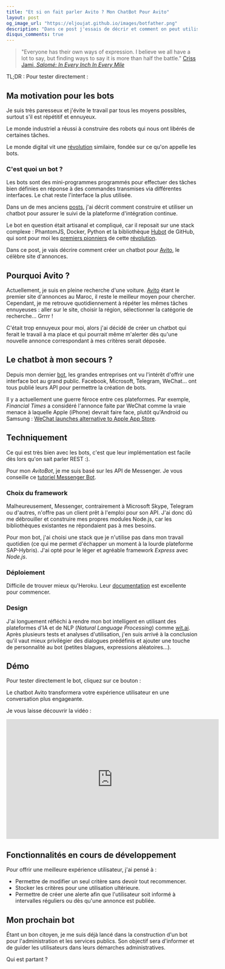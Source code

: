 ```yaml
---
title: "Et si on fait parler Avito ? Mon ChatBot Pour Avito"
layout: post
og_image_url: "https://eljoujat.github.io/images/botfather.png"
description: "Dans ce post j'essais de décrir et comment on peut utiliser les chatbot dans cas réel avec le célébre site d'annonce avito , en lui donnant une nouvelle dimesion conversationelle .. "
disqus_comments: true
---
```


> "Everyone has their own ways of expression. I believe we all have a lot to say, but finding ways to say it is more than half the battle."
[Criss Jami, *Salomé: In Every Inch In Every Mile*](https://www.goodreads.com/book/show/11415055-salom)

<p>
<div>TL;DR : Pour tester directement :
<div class="fb-messengermessageus"
  messenger_app_id="617652175093279"
  page_id="1438684086155401"
  color="blue"
  size="standard">
</div>
</div>
</p>

## Ma motivation pour les bots

Je suis très paresseux et j'évite le travail par tous les moyens possibles, surtout s'il est répétitif et ennuyeux.

Le monde industriel a réussi à construire des robots qui nous ont libérés de certaines tâches.

Le monde digital vit une [révolution](https://medium.com/@kipsearch/why-bots-are-the-next-industrial-revolution-4f4093a400eb) similaire, fondée sur ce qu'on appelle les bots.

### C'est quoi un bot ?

Les bots sont des mini-programmes programmés pour effectuer des tâches bien définies en réponse à des commandes transmises via différentes interfaces. Le chat reste l'interface la plus utilisée.

Dans un de mes anciens [posts](/2015/07/09/jenkinsbot.html), j'ai décrit comment construire et utiliser un chatbot pour assurer le suivi de la plateforme d'intégration continue.

Le bot en question était artisanal et compliqué, car il reposait sur une stack complexe : PhantomJS, Docker, Python et la bibliothèque [Hubot](https://hubot.github.com/) de GitHub, qui sont pour moi les [premiers pionniers](https://www.wired.com/2015/10/the-most-important-startups-hardest-worker-isnt-a-person/) de cette [révolution](https://medium.com/@kipsearch/why-bots-are-the-next-industrial-revolution-4f4093a400eb).

Dans ce post, je vais décrire comment créer un chatbot pour [Avito](http://www.avito.ma/), le célèbre site d'annonces.

## Pourquoi Avito ?

Actuellement, je suis en pleine recherche d'une voiture. [Avito](http://www.avito.ma/) étant le premier site d'annonces au Maroc, il reste le meilleur moyen pour chercher. Cependant, je me retrouve quotidiennement à répéter les mêmes tâches ennuyeuses : aller sur le site, choisir la région, sélectionner la catégorie de recherche... Grrrr !

C'était trop ennuyeux pour moi, alors j'ai décidé de créer un chatbot qui ferait le travail à ma place et qui pourrait même m'alerter dès qu'une nouvelle annonce correspondant à mes critères serait déposée.

## Le chatbot à mon secours ?

Depuis mon dernier [bot](/2015/07/09/jenkinsbot.html), les grandes entreprises ont vu l'intérêt d'offrir une interface bot au grand public. Facebook, Microsoft, Telegram, WeChat... ont tous publié leurs API pour permettre la création de bots.

Il y a actuellement une guerre féroce entre ces plateformes. Par exemple, *Financial Times* a considéré l'annonce faite par WeChat comme la vraie menace à laquelle Apple (iPhone) devrait faire face, plutôt qu'Android ou Samsung : [WeChat launches alternative to Apple App Store](https://www.ft.com/content/d00fb4ee-d645-11e6-944b-e7eb37a6aa8e).

## Techniquement

Ce qui est très bien avec les bots, c'est que leur implémentation est facile dès lors qu'on sait parler REST :).

Pour mon *AvitoBot*, je me suis basé sur les API de Messenger. Je vous conseille ce [tutoriel Messenger Bot](https://github.com/jw84/messenger-bot-tutorial).

### Choix du framework

Malheureusement, Messenger, contrairement à Microsoft Skype, Telegram ou d'autres, n'offre pas un client prêt à l'emploi pour son API. J'ai donc dû me débrouiller et construire mes propres modules Node.js, car les bibliothèques existantes ne répondaient pas à mes besoins.

Pour mon bot, j'ai choisi une stack que je n'utilise pas dans mon travail quotidien (ce qui me permet d'échapper un moment à la lourde plateforme SAP-Hybris). J'ai opté pour le léger et agréable framework *Express* avec *Node.js*.

### Déploiement

Difficile de trouver mieux qu'Heroku. Leur [documentation](https://devcenter.heroku.com/articles/getting-started-with-nodejs#introduction) est excellente pour commencer.

### Design

J'ai longuement réfléchi à rendre mon bot intelligent en utilisant des plateformes d'IA et de NLP (*Natural Language Processing*) comme [wit.ai](https://wit.ai/). Après plusieurs tests et analyses d'utilisation, j'en suis arrivé à la conclusion qu'il vaut mieux privilégier des dialogues prédéfinis et ajouter une touche de personnalité au bot (petites blagues, expressions aléatoires...).

## Démo

<p>
<div>Pour tester directement le bot, cliquez sur ce bouton :
<div class="fb-messengermessageus"
  messenger_app_id="617652175093279"
  page_id="1438684086155401"
  color="blue"
  size="standard">
</div>
</div>
</p>

Le chatbot Avito transformera votre expérience utilisateur en une conversation plus engageante.

Je vous laisse découvrir la vidéo :

<iframe width="560" height="315" src="https://www.youtube.com/embed/lYNK46qf66c" frameborder="0" allowfullscreen></iframe>

## Fonctionnalités en cours de développement

Pour offrir une meilleure expérience utilisateur, j'ai pensé à :

- Permettre de modifier un seul critère sans devoir tout recommencer.
- Stocker les critères pour une utilisation ultérieure.
- Permettre de créer une alerte afin que l'utilisateur soit informé à intervalles réguliers ou dès qu'une annonce est publiée.

## Mon prochain bot

Étant un bon citoyen, je me suis déjà lancé dans la construction d'un bot pour l'administration et les services publics. Son objectif sera d'informer et de guider les utilisateurs dans leurs démarches administratives.

Qui est partant ?


